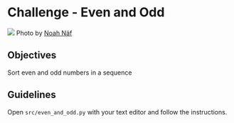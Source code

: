 # Challenge - Even and Odd

![](https://images.unsplash.com/photo-1519576122146-ccfda6b8693f?ixlib=rb-1.2.1&ixid=eyJhcHBfaWQiOjEyMDd9&auto=format&fit=crop&w=1350&q=80)
Photo by [Noah Näf](https://unsplash.com/photos/qhfxY3X6JV0)

## Objectives
Sort even and odd numbers in a sequence

## Guidelines
Open `src/even_and_odd.py` with your text editor and follow the instructions.
